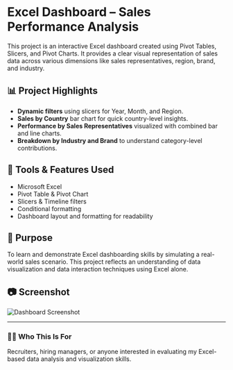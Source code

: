 # Excel Dashboard – Sales Performance Analysis

This project is an interactive Excel dashboard created using Pivot Tables, Slicers, and Pivot Charts. It provides a clear visual representation of sales data across various dimensions like sales representatives, region, brand, and industry.

## 📊 Project Highlights

- **Dynamic filters** using slicers for Year, Month, and Region.
- **Sales by Country** bar chart for quick country-level insights.
- **Performance by Sales Representatives** visualized with combined bar and line charts.
- **Breakdown by Industry and Brand** to understand category-level contributions.

## 🔧 Tools & Features Used

- Microsoft Excel
- Pivot Table & Pivot Chart
- Slicers & Timeline filters
- Conditional formatting
- Dashboard layout and formatting for readability

## 📌 Purpose

To learn and demonstrate Excel dashboarding skills by simulating a real-world sales scenario. This project reflects an understanding of data visualization and data interaction techniques using Excel alone.

## 📷 Screenshot

![Dashboard Screenshot](images/dashboard.png)

---

### 👩‍💼 Who This Is For

Recruiters, hiring managers, or anyone interested in evaluating my Excel-based data analysis and visualization skills. 

